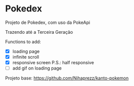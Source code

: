 # Pokedex

Projeto de Pokedex, com uso da PokeApi

Trazendo até a Terceira Geração

Functions to add:

- [x] loading page
- [x] infinite scroll
- [x] responsive screen P.S.: half responsive
- [ ] add gif on loading page

Projeto base: https://github.com/Nihaprezz/kanto-pokemon
